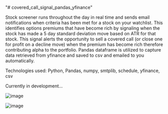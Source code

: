 "# covered_call_signal_pandas_yfinance" 

Stock screener runs throughout the day in real time and sends email notifications when criteria has been met for a stock on your watchlist. This identifies options premiums that have become rich by signaling when the stock has made a 5 day standard deviation move based on ATR for that stock. This signal alerts the opportunity to sell a covered call (or close one for profit on a decline move) when the premium has become rich therefore contributing alpha to the portfolio. Pandas dataframe is utilized to capture data retrieved from yfinance and saved to csv and emailed to you automatically.

Technologies used: Python, Pandas, numpy, smtplib, schedule, yfinance, csv

Currently in development...

![image](https://user-images.githubusercontent.com/98496684/209392766-c232ef04-661a-4309-af72-3f1e72782cb0.png)

![image](https://user-images.githubusercontent.com/98496684/209392889-3c61c46d-2a5a-451a-ab89-6cdd819b7fbb.png)
